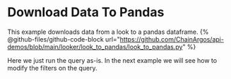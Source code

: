 # Download Data To Pandas

This example downloads data from a look to a pandas dataframe.
{% @github-files/github-code-block url="https://github.com/ChainArgos/api-demos/blob/main/looker/look_to_pandas/look_to_pandas.py" %}

Here we just run the query as-is. In the next example we will see how to modify the filters on the query.
